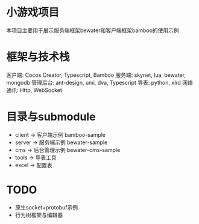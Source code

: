 # 小游戏项目
本项目主要用于展示服务端框架bewater和客户端框架bamboo的使用示例

# 框架与技术栈
客户端: Cocos Creator, Typescript, Bamboo
服务端: skynet, lua, bewater, mongodb
管理后台: ant-design, umi, dva, Typescript
导表: python, xlrd
网络通讯: Http, WebSocket

# 目录与submodule
+ client -> 客户端示例 bamboo-sample
+ server -> 服务端示例 bewater-sample
+ cms -> 后台管理示例 bewater-cms-sample
+ tools -> 导表工具
+ excel -> 配置表

# TODO
+ 原生socket+protobuf示例
+ 行为树框架与编辑器
